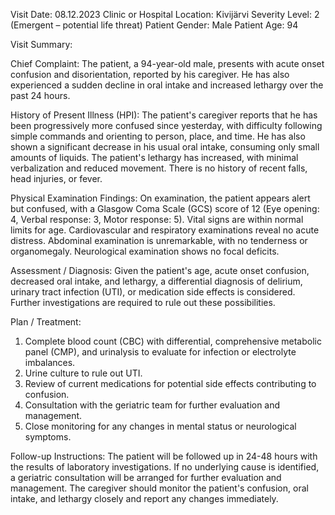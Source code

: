 Visit Date: 08.12.2023
Clinic or Hospital Location: Kivijärvi
Severity Level: 2 (Emergent – potential life threat)
Patient Gender: Male
Patient Age: 94

Visit Summary:

Chief Complaint: The patient, a 94-year-old male, presents with acute onset confusion and disorientation, reported by his caregiver. He has also experienced a sudden decline in oral intake and increased lethargy over the past 24 hours.

History of Present Illness (HPI): The patient's caregiver reports that he has been progressively more confused since yesterday, with difficulty following simple commands and orienting to person, place, and time. He has also shown a significant decrease in his usual oral intake, consuming only small amounts of liquids. The patient's lethargy has increased, with minimal verbalization and reduced movement. There is no history of recent falls, head injuries, or fever.

Physical Examination Findings: On examination, the patient appears alert but confused, with a Glasgow Coma Scale (GCS) score of 12 (Eye opening: 4, Verbal response: 3, Motor response: 5). Vital signs are within normal limits for age. Cardiovascular and respiratory examinations reveal no acute distress. Abdominal examination is unremarkable, with no tenderness or organomegaly. Neurological examination shows no focal deficits.

Assessment / Diagnosis: Given the patient's age, acute onset confusion, decreased oral intake, and lethargy, a differential diagnosis of delirium, urinary tract infection (UTI), or medication side effects is considered. Further investigations are required to rule out these possibilities.

Plan / Treatment:
1. Complete blood count (CBC) with differential, comprehensive metabolic panel (CMP), and urinalysis to evaluate for infection or electrolyte imbalances.
2. Urine culture to rule out UTI.
3. Review of current medications for potential side effects contributing to confusion.
4. Consultation with the geriatric team for further evaluation and management.
5. Close monitoring for any changes in mental status or neurological symptoms.

Follow-up Instructions: The patient will be followed up in 24-48 hours with the results of laboratory investigations. If no underlying cause is identified, a geriatric consultation will be arranged for further evaluation and management. The caregiver should monitor the patient's confusion, oral intake, and lethargy closely and report any changes immediately.